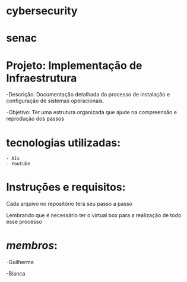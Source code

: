 # cybersecurity
# senac

# Projeto: Implementação de Infraestrutura
  -Descrição: Documentação detalhada do processo de instalação e configuração de sistemas operacionais.
  
  -Objetivo: Ter uma estrutura organizada que ajude na compreensão e reprodução dos passos
 
  # tecnologias utilizadas:
    - AIs
    - Youtube
 
  # Instruções e requisitos:
  
   Cada arquivo no repositório terá seu passo a passo
   
   Lembrando que é necessário ter o virtual box para a realização de todo esse processo
  
  
 # *membros*:
 -Guilherme
 
 -Bianca
 
